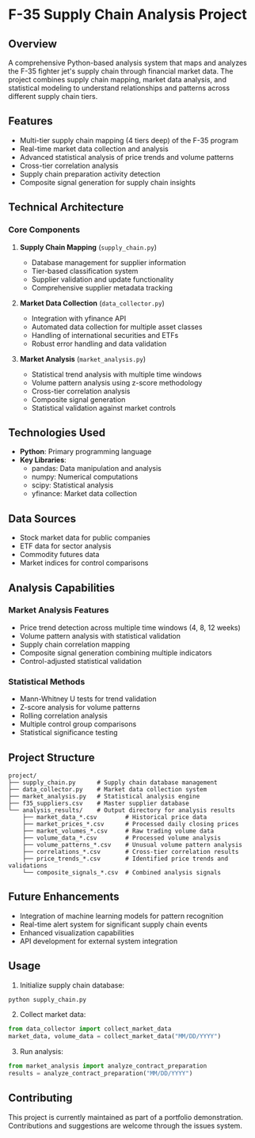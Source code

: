 # F-35 Supply Chain Analysis Project

## Overview
A comprehensive Python-based analysis system that maps and analyzes the F-35 fighter jet's supply chain through financial market data. The project combines supply chain mapping, market data analysis, and statistical modeling to understand relationships and patterns across different supply chain tiers.

## Features
- Multi-tier supply chain mapping (4 tiers deep) of the F-35 program
- Real-time market data collection and analysis
- Advanced statistical analysis of price trends and volume patterns
- Cross-tier correlation analysis
- Supply chain preparation activity detection
- Composite signal generation for supply chain insights

## Technical Architecture

### Core Components
1. **Supply Chain Mapping** (`supply_chain.py`)
   - Database management for supplier information
   - Tier-based classification system
   - Supplier validation and update functionality
   - Comprehensive supplier metadata tracking

2. **Market Data Collection** (`data_collector.py`)
   - Integration with yfinance API
   - Automated data collection for multiple asset classes
   - Handling of international securities and ETFs
   - Robust error handling and data validation

3. **Market Analysis** (`market_analysis.py`)
   - Statistical trend analysis with multiple time windows
   - Volume pattern analysis using z-score methodology
   - Cross-tier correlation analysis
   - Composite signal generation
   - Statistical validation against market controls

## Technologies Used
- **Python**: Primary programming language
- **Key Libraries**:
  - pandas: Data manipulation and analysis
  - numpy: Numerical computations
  - scipy: Statistical analysis
  - yfinance: Market data collection
  
## Data Sources
- Stock market data for public companies
- ETF data for sector analysis
- Commodity futures data
- Market indices for control comparisons

## Analysis Capabilities

### Market Analysis Features
- Price trend detection across multiple time windows (4, 8, 12 weeks)
- Volume pattern analysis with statistical validation
- Supply chain correlation mapping
- Composite signal generation combining multiple indicators
- Control-adjusted statistical validation

### Statistical Methods
- Mann-Whitney U tests for trend validation
- Z-score analysis for volume patterns
- Rolling correlation analysis
- Multiple control group comparisons
- Statistical significance testing

## Project Structure
```
project/
├── supply_chain.py      # Supply chain database management
├── data_collector.py    # Market data collection system
├── market_analysis.py   # Statistical analysis engine
├── f35_suppliers.csv    # Master supplier database
└── analysis_results/    # Output directory for analysis results
    ├── market_data_*.csv        # Historical price data
    ├── market_prices_*.csv      # Processed daily closing prices
    ├── market_volumes_*.csv     # Raw trading volume data
    ├── volume_data_*.csv        # Processed volume analysis
    ├── volume_patterns_*.csv    # Unusual volume pattern analysis
    ├── correlations_*.csv       # Cross-tier correlation results
    ├── price_trends_*.csv       # Identified price trends and validations
    └── composite_signals_*.csv  # Combined analysis signals
```

## Future Enhancements
- Integration of machine learning models for pattern recognition
- Real-time alert system for significant supply chain events
- Enhanced visualization capabilities
- API development for external system integration

## Usage
1. Initialize supply chain database:
```python
python supply_chain.py
```

2. Collect market data:
```python
from data_collector import collect_market_data
market_data, volume_data = collect_market_data("MM/DD/YYYY")
```

3. Run analysis:
```python
from market_analysis import analyze_contract_preparation
results = analyze_contract_preparation("MM/DD/YYYY")
```

## Contributing
This project is currently maintained as part of a portfolio demonstration. Contributions and suggestions are welcome through the issues system.
